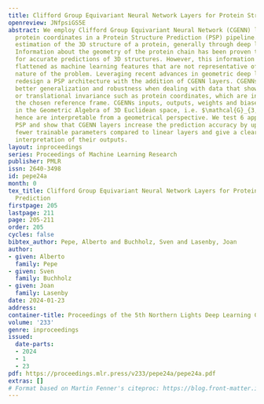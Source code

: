 ```yaml
---
title: Clifford Group Equivariant Neural Network Layers for Protein Structure Prediction
openreview: JNfpsiGS5E
abstract: We employ Clifford Group Equivariant Neural Network (CGENN) layers to predict
  protein coordinates in a Protein Structure Prediction (PSP) pipeline. PSP is the
  estimation of the 3D structure of a protein, generally through deep learning architectures.
  Information about the geometry of the protein chain has been proven to be crucial
  for accurate predictions of 3D structures. However, this information is usually
  flattened as machine learning features that are not representative of the geometric
  nature of the problem. Leveraging recent advances in geometric deep learning, we
  redesign a PSP architecture with the addition of CGENN layers. CGENNs can achieve
  better generalization and robustness when dealing with data that show rotational
  or translational invariance such as protein coordinates, which are independent of
  the chosen reference frame. CGENNs inputs, outputs, weights and biases are objects
  in the Geometric Algebra of 3D Euclidean space, i.e. $\mathcal{G}_{3,0,0}$, and
  hence are interpretable from a geometrical perspective. We test 6 approaches to
  PSP and show that CGENN layers increase the prediction accuracy by up to 2.1%, with
  fewer trainable parameters compared to linear layers and give a clear geometric
  interpretation of their outputs.
layout: inproceedings
series: Proceedings of Machine Learning Research
publisher: PMLR
issn: 2640-3498
id: pepe24a
month: 0
tex_title: Clifford Group Equivariant Neural Network Layers for Protein Structure
  Prediction
firstpage: 205
lastpage: 211
page: 205-211
order: 205
cycles: false
bibtex_author: Pepe, Alberto and Buchholz, Sven and Lasenby, Joan
author:
- given: Alberto
  family: Pepe
- given: Sven
  family: Buchholz
- given: Joan
  family: Lasenby
date: 2024-01-23
address:
container-title: Proceedings of the 5th Northern Lights Deep Learning Conference ({NLDL})
volume: '233'
genre: inproceedings
issued:
  date-parts:
  - 2024
  - 1
  - 23
pdf: https://proceedings.mlr.press/v233/pepe24a/pepe24a.pdf
extras: []
# Format based on Martin Fenner's citeproc: https://blog.front-matter.io/posts/citeproc-yaml-for-bibliographies/
---
```

